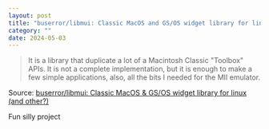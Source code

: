 ```yaml
---
layout: post
title: "buserror/libmui: Classic MacOS and GS/OS widget library for linux (and other?)"
category: ""
date: 2024-05-03
---
```


>It is a library that duplicate a lot of a Macintosh Classic "Toolbox" APIs. It is not a complete implementation, but it is enough to make a few simple applications, also, all the bits I needed for the MII emulator.

Source: [buserror/libmui: Classic MacOS & GS/OS widget library for linux (and other?)](https://github.com/buserror/libmui)

Fun silly project

